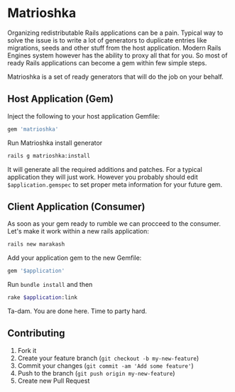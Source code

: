 # Matrioshka

Organizing redistributable Rails applications can be a pain. Typical way to solve the issue is to write a lot of generators to duplicate entries like migrations, seeds and other stuff from the host application. Modern Rails Engines system however has the ability to proxy all that for you. So most of ready Rails applications can become a gem within few simple steps. 

Matrioshka is a set of ready generators that will do the job on your behalf.

## Host Application (Gem)

Inject the following to your host application Gemfile:

```ruby
gem 'matrioshka'
```

Run Matrioshka install generator

```bash
rails g matrioshka:install
```

It will generate all the required additions and patches. For a typical application they will just work. However you probably should edit `$application.gemspec` to set proper meta information for your future gem.

## Client Application (Consumer)

As soon as your gem ready to rumble we can procceed to the consumer. Let's make it work within a new rails application:

```bash
rails new marakash
```

Add your application gem to the new Gemfile:

```ruby
gem '$application'
```

Run `bundle install` and then 

```bash
rake $application:link
```

Ta-dam. You are done here. Time to party hard.

## Contributing

1. Fork it
2. Create your feature branch (`git checkout -b my-new-feature`)
3. Commit your changes (`git commit -am 'Add some feature'`)
4. Push to the branch (`git push origin my-new-feature`)
5. Create new Pull Request
